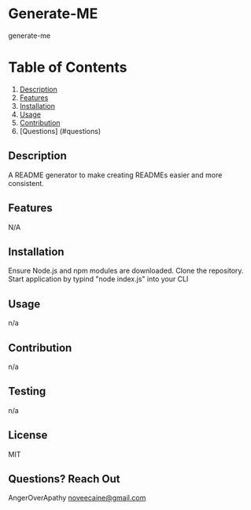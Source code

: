 # Generate-ME
generate-me

# Table of Contents
1. [Description](#description)
2. [Features](#features)
3. [Installation](#installation)
4. [Usage](#useage)
5. [Contribution](#contribution)
6. [Questions] (#questions)


## Description <a name="description"/>
A README generator to make creating READMEs easier and more consistent.


## Features <a name="features"/>
N/A


## Installation <a name="installation"/>
Ensure Node.js and npm modules are downloaded. Clone the repository. Start application by typind "node index.js" into your CLI


## Usage <a name="usage"/>
n/a


## Contribution <a name="contribution"/>
n/a


## Testing <a name="testing"/>
n/a


## License <a name="license"/>
MIT


## Questions? Reach Out <a name="questions"/>
AngerOverApathy
noveecaine@gmail.com
    